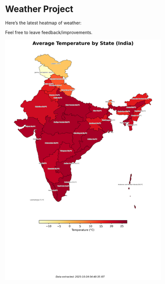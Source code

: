 # Weather Project

Here’s the latest heatmap of weather:

Feel free to leave feedback/improvements.

![India Heatmap](docs/assets/india_heatmap.png?v=FAB5ED)

